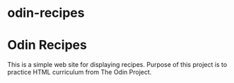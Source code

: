 # odin-recipes
# Odin Recipes
This is a simple web site for displaying recipes. Purpose of this project is to practice HTML curriculum from The Odin Project.
